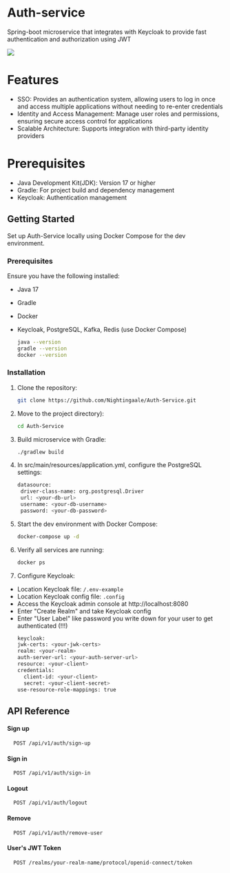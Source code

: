 # Auth-service
Spring-boot microservice that integrates with Keycloak to provide fast authentication and authorization using JWT
<p align="left">
  <img src="https://skillicons.dev/icons?i=java,spring,postgres,kafka,redis,docker,gradle,postman,git"/>
</p>
  </p>

# Features

- SSO: Provides an authentication system, allowing users to log in once and access multiple applications without needing to re-enter credentials
- Identity and Access Management: Manage user roles and permissions, ensuring secure access control for applications
- Scalable Architecture: Supports integration with third-party identity providers

# Prerequisites
- Java Development Kit(JDK): Version 17 or higher
- Gradle: For project build and dependency management
- Keycloak: Authentication management

## Getting Started

Set up Auth-Service locally using Docker Compose for the dev environment.

### Prerequisites

Ensure you have the following installed:
- Java 17
- Gradle
- Docker
- Keycloak, PostgreSQL, Kafka, Redis (use Docker Compose)
  
  ```sh
  java --version
  gradle --version
  docker --version
  ```

### Installation

1. Clone the repository:
   ```sh
   git clone https://github.com/Nightingaale/Auth-Service.git
   ```
2. Move to the project directory):
   ```sh
   cd Auth-Service
   ```
3. Build microservice with Gradle:
    ```sh
   ./gradlew build
   ```
5. In src/main/resources/application.yml, configure the PostgreSQL settings:
   ```sh
   datasource:
    driver-class-name: org.postgresql.Driver
    url: <your-db-url>
    username: <your-db-username>
    password: <your-db-password>
    ```
7. Start the dev environment with Docker Compose:
   ```sh
   docker-compose up -d
   ```
8. Verify all services are running:
   ```sh
   docker ps
   ```
9. Configure Keycloak:
- Location Keycloak file: `/.env-example`
- Location Keycloak config file: `.config`
- Access the Keycloak admin console at http://localhost:8080
- Enter "Create Realm" and take Keycloak config
- Enter "User Label" like password you write down for your user to get authenticated (!!!)
   ```sh
  keycloak:
   jwk-certs: <your-jwk-certs>
   realm: <your-realm>
   auth-server-url: <your-auth-server-url>
   resource: <your-client>
   credentials:
     client-id: <your-client>
     secret: <your-client-secret>
  use-resource-role-mappings: true
   ```

## API Reference

#### Sign up

```http
  POST /api/v1/auth/sign-up
```

#### Sign in

```http
  POST /api/v1/auth/sign-in
```

#### Logout

```http
  POST /api/v1/auth/logout
```

#### Remove

```http
  POST /api/v1/auth/remove-user
```

#### User's JWT Token

```http
  POST /realms/your-realm-name/protocol/openid-connect/token
```
